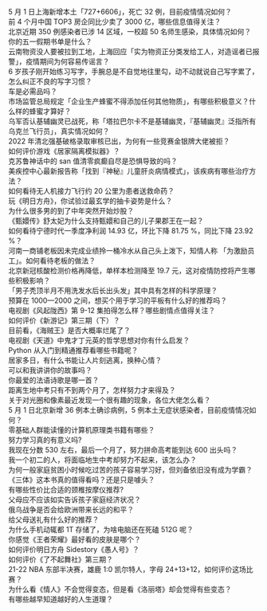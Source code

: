 5 月 1 日上海新增本土「727+6606」，死亡 32 例，目前疫情情况如何？  
前 4 个月中国 TOP3 房企同比少卖了 3000 亿，哪些信息值得关注？  
北京近期 350 例感染者已涉 14 区域，一校超 50 名师生感染，具体情况如何？  
你的五一假期书单是什么？  
云南物资没人要被拉到工地，上海回应「实为物资正分类发给工人，对造谣者已报警」，疫情期间为何容易传谣言？  
6 岁孩子刚开始练习写字，手腕总是不自觉地往里勾，动不动就说自己写字累了，怎么纠正不良的写字习惯？  
车是必需品吗？  
市场监管总局规定「企业生产蜂蜜不得添加任何其他物质」，有哪些积极意义？什么样的蜂蜜才算好？  
乌军否认基辅幽灵已战死，称「塔拉巴尔卡不是基辅幽灵，『基辅幽灵』泛指所有乌克兰飞行员」，真实情况如何？  
2022 年清北强基破格录取审核已出，为何有一些竞赛金银牌大佬被拒？  
如何评价游戏《居家隔离模拟器》？  
克苏鲁神话中的 san 值清零疯癫自尽是恐惧导致的吗？  
美疾控中心最新报告称「找到『神秘』儿童肝炎病情模式」，该疾病有哪些治疗方法？  
如何看待无人机接力飞行约 20 公里为患者送救命药？  
玩《明日方舟》，你试验过最玄学的抽卡姿势是什么？  
为什么很多男的到了中年突然开始炒股？  
《甄嬛传》舒太妃为什么支持甄嬛和自己的儿子果郡王在一起？  
如何看待宁德时代一季度净利润 14.93 亿，环比下降 81.75 %，同比下降 23.92 %？  
河南一商铺老板因未完成业绩拎一桶冷水从自己头上泼下，知情人称 「为激励员工」。如何看待老板的做法？  
北京新冠核酸检测价格再降低，单样本检测降至 19.7 元，这对疫情防控将产生哪些积极影响？  
「男子秃顶半月不用洗发水后长出头发」其中具有怎样的科学原理？  
预算在 1000—2000 之间，想买个用于学习的平板有什么好的推荐吗？  
电视剧《风起陇西》第 9-12 集拍得怎么样？哪些剧情点值得关注？  
如何评价《新游记》第三期（下）？  
目前看，《海贼王》是否大概率烂尾了？  
电视剧《天道》中鬼才丁元英的哲学思想对你有什么启发？  
Python 从入门到精通推荐看哪些书籍呢？  
居家多日，有什么书能让人片刻逃离，换种心情？  
可以和我讲讲你的故事吗？  
你最爱的法语诗歌是哪一首？  
距离生地中考只有不到两个月了，怎样努力才来得及？  
关于对光圈和像素最近发现一个很有趣的现象，各位大佬怎么看？  
5 月 1 日北京新增 36 例本土确诊病例，5 例本土无症状感染者，目前疫情情况如何？  
零基础人群能读懂的计算机原理类书籍有哪些？  
努力学习真的有意义吗?  
我现在分数 530 左右，最后一个月了，努力拼命高考能到达 600 出头吗？  
我一个初二的人，将面临地生中考却努力不起来，该怎么办？  
为何一般家庭贫困小时候吃过苦的孩子容易学习好，但刘备依旧没有成为学霸？  
《三体》这本书真的值得看吗？还是只是噱头？  
有哪些性价比合适的颈椎按摩仪推荐?  
父母应不应该如实告诉孩子家庭经济状况？  
俄乌战争是否会给欧洲带来长远的和平？  
给父母送礼有什么好的推荐？  
为什么手机动辄都 1T 存储了，为啥电脑还在死磕 512G 呢？  
你感觉《王者荣耀》最好看的皮肤是哪个？  
如何评价明日方舟 Sidestory《愚人号》？  
如何评价《了不起舞社》第三期？  
21-22 NBA 东部半决赛，雄鹿 1:0 凯尔特人，字母 24+13+12，如何评价这场比赛？  
为什么看《情人》不会觉得变态，但是看《洛丽塔》却会觉得有些变态？  
有哪些越早知道越好的人生道理？  

